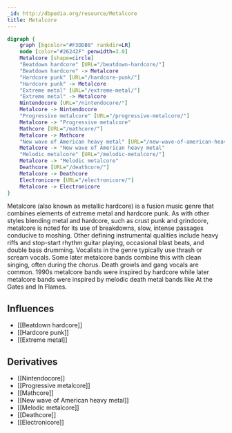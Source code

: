 ```yaml
---
_id: http://dbpedia.org/resource/Metalcore
title: Metalcore
---
```


```dot
digraph {
	graph [bgcolor="#F3DDB8" rankdir=LR]
	node [color="#26242F" penwidth=3.0]
	Metalcore [shape=circle]
	"Beatdown hardcore" [URL="/beatdown-hardcore/"]
	"Beatdown hardcore" -> Metalcore
	"Hardcore punk" [URL="/hardcore-punk/"]
	"Hardcore punk" -> Metalcore
	"Extreme metal" [URL="/extreme-metal/"]
	"Extreme metal" -> Metalcore
	Nintendocore [URL="/nintendocore/"]
	Metalcore -> Nintendocore
	"Progressive metalcore" [URL="/progressive-metalcore/"]
	Metalcore -> "Progressive metalcore"
	Mathcore [URL="/mathcore/"]
	Metalcore -> Mathcore
	"New wave of American heavy metal" [URL="/new-wave-of-american-heavy-metal/"]
	Metalcore -> "New wave of American heavy metal"
	"Melodic metalcore" [URL="/melodic-metalcore/"]
	Metalcore -> "Melodic metalcore"
	Deathcore [URL="/deathcore/"]
	Metalcore -> Deathcore
	Electronicore [URL="/electronicore/"]
	Metalcore -> Electronicore
}
```

Metalcore (also known as metallic hardcore) is a fusion music genre that combines elements of extreme metal and hardcore punk. As with other styles blending metal and hardcore, such as crust punk and grindcore, metalcore is noted for its use of breakdowns, slow, intense passages conducive to moshing. Other defining instrumental qualities include heavy riffs and stop-start rhythm guitar playing, occasional blast beats, and double bass drumming. Vocalists in the genre typically use thrash or scream vocals. Some later metalcore bands combine this with clean singing, often during the chorus. Death growls and gang vocals are common. 1990s metalcore bands were inspired by hardcore while later metalcore bands were inspired by melodic death metal bands like At the Gates and In Flames.

## Influences
- [[Beatdown hardcore]]
- [[Hardcore punk]]
- [[Extreme metal]]

## Derivatives
- [[Nintendocore]]
- [[Progressive metalcore]]
- [[Mathcore]]
- [[New wave of American heavy metal]]
- [[Melodic metalcore]]
- [[Deathcore]]
- [[Electronicore]]
